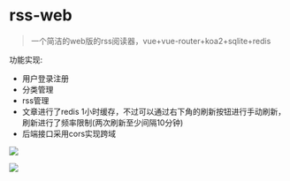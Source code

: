 # rss-web
> 一个简洁的web版的rss阅读器，vue+vue-router+koa2+sqlite+redis

功能实现:
- 用户登录注册
- 分类管理
- rss管理
- 文章进行了redis 1小时缓存，不过可以通过右下角的刷新按钮进行手动刷新，刷新进行了频率限制(两次刷新至少间隔10分钟)
- 后端接口采用cors实现跨域




![](https://test.demo-1s.com/images/2019/07/17/8YqCgNgRswheoaPG.png)

![](https://test.demo-1s.com/images/2019/07/17/OqqNPh6t0R25jFJg.png)
